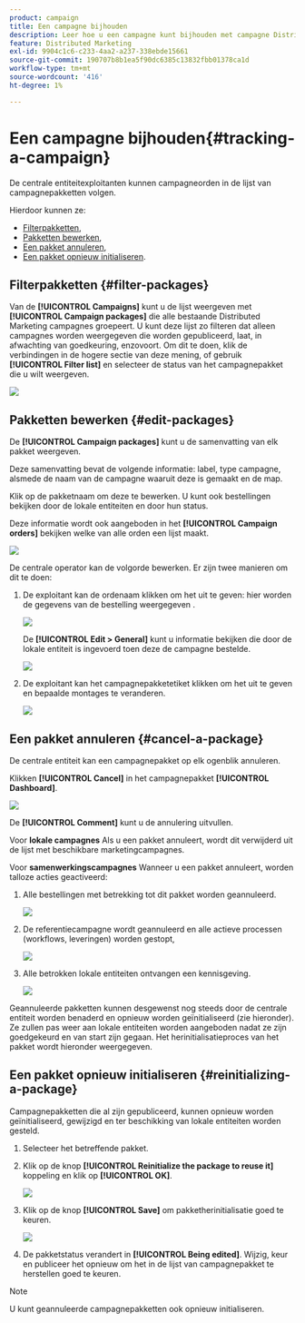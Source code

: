 ```yaml
---
product: campaign
title: Een campagne bijhouden
description: Leer hoe u een campagne kunt bijhouden met campagne Distributed Marketing
feature: Distributed Marketing
exl-id: 9904c1c6-c233-4aa2-a237-338ebde15661
source-git-commit: 190707b8b1ea5f90dc6385c13832fbb01378ca1d
workflow-type: tm+mt
source-wordcount: '416'
ht-degree: 1%

---
```


# Een campagne bijhouden{#tracking-a-campaign}



De centrale entiteitexploitanten kunnen campagneorden in de lijst van campagnepakketten volgen.

Hierdoor kunnen ze:

* [Filterpakketten](#filter-packages),
* [Pakketten bewerken](#edit-packages),
* [Een pakket annuleren](#cancel-a-package),
* [Een pakket opnieuw initialiseren](#reinitializing-a-package).

## Filterpakketten {#filter-packages}

Van de **[!UICONTROL Campaigns]** kunt u de lijst weergeven met **[!UICONTROL Campaign packages]** die alle bestaande Distributed Marketing campagnes groepeert. U kunt deze lijst zo filteren dat alleen campagnes worden weergegeven die worden gepubliceerd, laat, in afwachting van goedkeuring, enzovoort. Om dit te doen, klik de verbindingen in de hogere sectie van deze mening, of gebruik **[!UICONTROL Filter list]** en selecteer de status van het campagnepakket die u wilt weergeven.

![](assets/mkg_dist_catalog_filter.png)

## Pakketten bewerken {#edit-packages}

De **[!UICONTROL Campaign packages]** kunt u de samenvatting van elk pakket weergeven.

Deze samenvatting bevat de volgende informatie: label, type campagne, alsmede de naam van de campagne waaruit deze is gemaakt en de map.

Klik op de pakketnaam om deze te bewerken. U kunt ook bestellingen bekijken door de lokale entiteiten en door hun status.

Deze informatie wordt ook aangeboden in het **[!UICONTROL Campaign orders]** bekijken welke van alle orden een lijst maakt.

![](assets/mkg_dist_catalog_op_command_details.png)

De centrale operator kan de volgorde bewerken. Er zijn twee manieren om dit te doen:

1. De exploitant kan de ordenaam klikken om het uit te geven: hier worden de gegevens van de bestelling weergegeven .

   ![](assets/mkg_dist_catalog_op_command_edit1.png)

   De **[!UICONTROL Edit > General]** kunt u informatie bekijken die door de lokale entiteit is ingevoerd toen deze de campagne bestelde.

   ![](assets/mkg_dist_catalog_op_command_edit1a.png)

1. De exploitant kan het campagnepakketetiket klikken om het uit te geven en bepaalde montages te veranderen.

   ![](assets/mkg_dist_catalog_op_command_edit2.png)

## Een pakket annuleren {#cancel-a-package}

De centrale entiteit kan een campagnepakket op elk ogenblik annuleren.

Klikken **[!UICONTROL Cancel]** in het campagnepakket **[!UICONTROL Dashboard]**.

![](assets/mkg_dist_cancel_op_from_dashboard.png)

De **[!UICONTROL Comment]** kunt u de annulering uitvullen.

Voor **lokale campagnes** Als u een pakket annuleert, wordt dit verwijderd uit de lijst met beschikbare marketingcampagnes.

Voor **samenwerkingscampagnes** Wanneer u een pakket annuleert, worden talloze acties geactiveerd:

1. Alle bestellingen met betrekking tot dit pakket worden geannuleerd.

   ![](assets/mkg_dist_mutual_op_cancelled.png)

1. De referentiecampagne wordt geannuleerd en alle actieve processen (workflows, leveringen) worden gestopt,

   ![](assets/mkg_dist_mutual_op_cancelled1.png)

1. Alle betrokken lokale entiteiten ontvangen een kennisgeving.

   ![](assets/mkg_dist_mutual_op_cancelled2.png)

Geannuleerde pakketten kunnen desgewenst nog steeds door de centrale entiteit worden benaderd en opnieuw worden geïnitialiseerd (zie hieronder). Ze zullen pas weer aan lokale entiteiten worden aangeboden nadat ze zijn goedgekeurd en van start zijn gegaan. Het herinitialisatieproces van het pakket wordt hieronder weergegeven.

## Een pakket opnieuw initialiseren {#reinitializing-a-package}

Campagnepakketten die al zijn gepubliceerd, kunnen opnieuw worden geïnitialiseerd, gewijzigd en ter beschikking van lokale entiteiten worden gesteld.

1. Selecteer het betreffende pakket.
1. Klik op de knop **[!UICONTROL Reinitialize the package to reuse it]** koppeling en klik op **[!UICONTROL OK]**.

   ![](assets/mkg_dist_mutual_op_reinit.png)

1. Klik op de knop **[!UICONTROL Save]** om pakketherinitialisatie goed te keuren.

   ![](assets/mkg_dist_mutual_op_reinit2.png)

1. De pakketstatus verandert in **[!UICONTROL Being edited]**. Wijzig, keur en publiceer het opnieuw om het in de lijst van campagnepakket te herstellen goed te keuren.

>[!NOTE]
>
>U kunt geannuleerde campagnepakketten ook opnieuw initialiseren.
